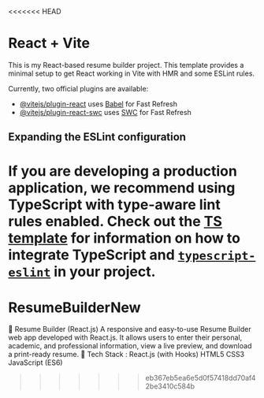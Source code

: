 <<<<<<< HEAD
# React + Vite
This is my React-based resume builder project.
This template provides a minimal setup to get React working in Vite with HMR and some ESLint rules.

Currently, two official plugins are available:

- [@vitejs/plugin-react](https://github.com/vitejs/vite-plugin-react/blob/main/packages/plugin-react) uses [Babel](https://babeljs.io/) for Fast Refresh
- [@vitejs/plugin-react-swc](https://github.com/vitejs/vite-plugin-react/blob/main/packages/plugin-react-swc) uses [SWC](https://swc.rs/) for Fast Refresh

## Expanding the ESLint configuration

If you are developing a production application, we recommend using TypeScript with type-aware lint rules enabled. Check out the [TS template](https://github.com/vitejs/vite/tree/main/packages/create-vite/template-react-ts) for information on how to integrate TypeScript and [`typescript-eslint`](https://typescript-eslint.io) in your project.
=======
# ResumeBuilderNew
💼 Resume Builder (React.js)  A responsive and easy-to-use Resume Builder web app developed with React.js. It allows users to enter their personal, academic, and professional information, view a live preview, and download a print-ready resume.  🔧 Tech Stack : React.js (with Hooks) HTML5 CSS3 JavaScript (ES6)
>>>>>>> eb367eb5ea6e5d0f57418dd70af42be3410c584b
